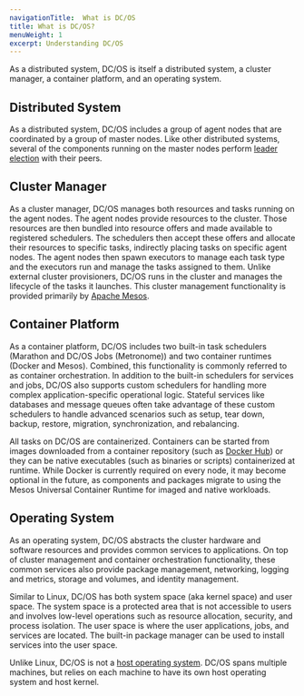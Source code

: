 ```yaml
---
navigationTitle:  What is DC/OS
title: What is DC/OS?
menuWeight: 1
excerpt: Understanding DC/OS
---
```


As a distributed system, DC/OS is itself a distributed system, a cluster manager, a container platform, and an operating system.

## Distributed System

As a distributed system, DC/OS includes a group of agent nodes that are coordinated by a group of master nodes. Like other distributed systems, several of the components running on the master nodes perform [leader election](https://en.wikipedia.org/wiki/Distributed_computing#Coordinator-election) with their peers.

## Cluster Manager

As a cluster manager, DC/OS manages both resources and tasks running on the agent nodes. The agent nodes provide resources to the cluster. Those resources are then bundled into resource offers and made available to registered schedulers. The schedulers then accept these offers and allocate their resources to specific tasks, indirectly placing tasks on specific agent nodes. The agent nodes then spawn executors to manage each task type and the executors run and manage the tasks assigned to them. Unlike external cluster provisioners, DC/OS runs in the cluster and manages the lifecycle of the tasks it launches. This cluster management functionality is provided primarily by [Apache Mesos](/mesosphere/dcos/2.2/overview/concepts/#apache-mesos).

## Container Platform

As a container platform, DC/OS includes two built-in task schedulers (Marathon and DC/OS Jobs (Metronome)) and two container runtimes (Docker and Mesos). Combined, this functionality is commonly referred to as container orchestration. In addition to the built-in schedulers for services and jobs, DC/OS also supports custom schedulers for handling more complex application-specific operational logic. Stateful services like databases and message queues often take advantage of these custom schedulers to handle advanced scenarios such as setup, tear down, backup, restore, migration, synchronization, and rebalancing.

All tasks on DC/OS are containerized. Containers can be started from images downloaded from a container repository (such as [Docker Hub](https://hub.docker.com/)) or they can be native executables (such as binaries or scripts) containerized at runtime. While Docker is currently required on every node, it may become optional in the future, as components and packages migrate to using the Mesos Universal Container Runtime for imaged and native workloads.

## Operating System

As an operating system, DC/OS abstracts the cluster hardware and software resources and provides common services to applications. On top of cluster management and container orchestration functionality, these common services also provide package management, networking, logging and metrics, storage and volumes, and identity management.

Similar to Linux, DC/OS has both system space (aka kernel space) and user space. The system space is a protected area that is not accessible to users and involves low-level operations such as resource allocation, security, and process isolation. The user space is where the user applications, jobs, and services are located. The built-in package manager can be used to install services into the user space.

Unlike Linux, DC/OS is not a [host operating system](/mesosphere/dcos/2.2/overview/concepts/#host-operating-system). DC/OS spans multiple machines, but relies on each machine to have its own host operating system and host kernel.
